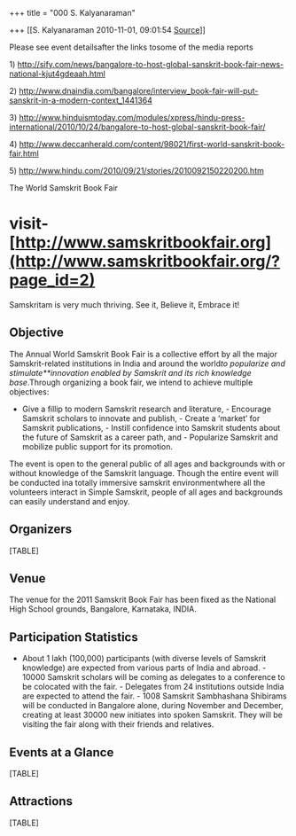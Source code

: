 +++
title = "000 S. Kalyanaraman"

+++
[[S. Kalyanaraman	2010-11-01, 09:01:54 [Source](https://groups.google.com/g/bvparishat/c/XTZlvMnzZwc)]]



Please see event detailsafter the links tosome of the media reports



1\) <http://sify.com/news/bangalore-to-host-global-sanskrit-book-fair-news-national-kjut4gdeaah.html>



2\) <http://www.dnaindia.com/bangalore/interview_book-fair-will-put-sanskrit-in-a-modern-context_1441364>



3\) <http://www.hinduismtoday.com/modules/xpress/hindu-press-international/2010/10/24/bangalore-to-host-global-sanskrit-book-fair/>



4\) <http://www.deccanherald.com/content/98021/first-world-sanskrit-book-fair.html>



5\) <http://www.hindu.com/2010/09/21/stories/2010092150220200.htm>

  
The World Samskrit Book Fair

# visit-[http://www.samskritbookfair.org](http://www.samskritbookfair.org/?page_id=2)

Samskritam is very much thriving. See it, Believe it, Embrace it!

## Objective

The Annual World Samskrit Book Fair is a collective effort by all the major Samskrit-related institutions in India and around the world*to popularize and stimulate**innovation enabled by Samskrit and its rich knowledge base*.Through organizing a book fair, we intend to achieve multiple objectives:

-   Give a fillip to modern Samskrit research and literature, -   Encourage Samskrit scholars to innovate and publish, -   Create a ‘market’ for Samskrit publications, -   Instill confidence into Samskrit students about the future of
    Samskrit as a career path, and -   Popularize Samskrit and mobilize public support for its promotion.

The event is open to the general public of all ages and backgrounds with or without knowledge of the Samskrit language. Though the entire event will be conducted ina totally immersive samskrit environmentwhere all the volunteers interact in Simple Samskrit, people of all ages and backgrounds can easily understand and enjoy.

## Organizers

[TABLE]

## Venue

The venue for the 2011 Samskrit Book Fair has been fixed as the National High School grounds, Bangalore, Karnataka, INDIA.

## Participation Statistics

-   About 1 lakh (100,000) participants (with diverse levels of Samskrit
    knowledge) are expected from various parts of India and abroad. -   10000 Samskrit scholars will be coming as delegates to a conference
    to be colocated with the fair. -   Delegates from 24 institutions outside India are expected to attend
    the fair. -   1008 Samskrit Sambhashana Shibirams will be conducted in Bangalore
    alone, during November and December, creating at least 30000 new
    initiates into spoken Samskrit. They will be visiting the fair along
    with their friends and relatives.

## Events at a Glance

[TABLE]

## Attractions

[TABLE]

  


  

